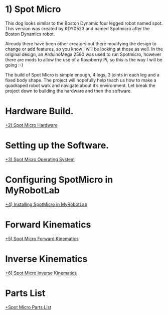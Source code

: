 # 1) Spot Micro
This dog looks similar to the Boston Dynamic four legged robot named spot.
This version was created by KDY0523 and named Spotmicro after the Boston Dynamics robot.

Already there have been other creators out there modifying the design to change or add features, so you know I will be looking at those as well.
In the original design, an ArduinoMega 2560 was used to run Spotmicro, however there are mods to allow the use of a Raspberry Pi, so this is the way I will be going :-)

The build of Spot Micro is simple enough, 4 legs, 3 joints in each leg and a fixed body shape.
The project will hopefully help teach us how to make a quadraped robot walk and navigate about it’s environment.
Let break the project down to building the hardware and then the software.

# Hardware Build.

[+2) Spot Micro Hardware](https://github.com/Cyber-One/SpotMicro_MRL/blob/main/Docs/2_Spot_Micro_Hardware.md) 

# Setting up the Software.

[+3) Spot Micro Operating System](https://github.com/Cyber-One/SpotMicro_MRL/blob/main/Docs/3_Spot_Micro_Operating_System.md) 

# Configuring SpotMicro in MyRobotLab

[+4) Installing SpotMicro in MyRobotLab](https://github.com/Cyber-One/SpotMicro_MRL/blob/main/Docs/4_Installing_SpotMicro_in_MyRobotLab.md) 

# Forward Kinematics

[+5) Spot Micro Forward Kinematics](https://github.com/Cyber-One/SpotMicro_MRL/blob/main/Docs/5_Spot_Micro_Forward_Kinematics.md) 

# Inverse Kinematics

[+6) Spot Micro Inverse Kinematics](https://github.com/Cyber-One/SpotMicro_MRL/blob/main/Docsc/6_Spot_Micro_Inverse_Kinematics.md) 

# Parts List

[+Spot Micro Parts List](https://github.com/Cyber-One/SpotMicro_MRL/blob/main/Docsc/Spot_Micro_Parts_List.md) 

